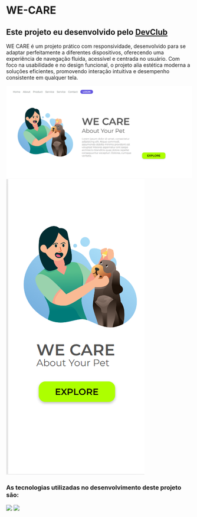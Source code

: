<h1>WE-CARE</h1>
<h2>Este projeto eu desenvolvido pelo <a href="https://www.devclub.com.br/">DevClub</a></h2>
<p>WE CARE é um projeto prático com responsividade, desenvolvido para se adaptar perfeitamente a diferentes dispositivos, oferecendo uma experiência de navegação fluida, acessível e centrada no usuário. Com foco na usabilidade e no design funcional, o projeto alia estética moderna a soluções eficientes, promovendo interação intuitiva e desempenho consistente em qualquer tela.</p>
<img src="https://github.com/Uriel303/WE-CARE-2/blob/main/img/WE.png?raw=true">
<img src="https://github.com/Uriel303/WE-CARE-2/blob/main/img/WE02.png?raw=true">
<h3>As tecnologias utilizadas no desenvolvimento deste projeto são:</h3>
<img src="https://img.shields.io/badge/HTML5-E34F26?style=for-the-badge&logo=html5&logoColor=white" style= "height: 20px; max-height: 30px; min-height: 40px;">
<img src="https://img.shields.io/badge/CSS3-1572B6?style=for-the-badge&logo=css3&logoColor=white" style= "height: 20px; max-height: 30px; min-height: 40px;">
